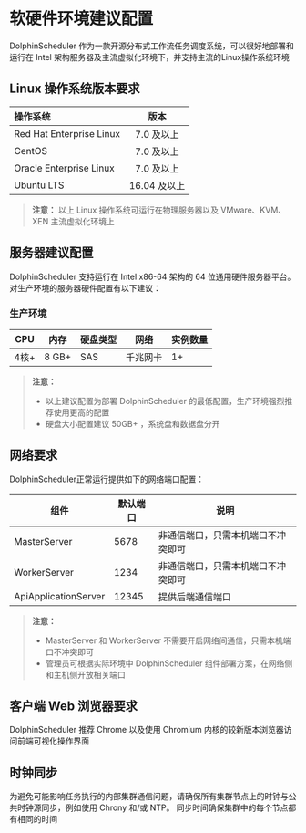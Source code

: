 # 软硬件环境建议配置

DolphinScheduler 作为一款开源分布式工作流任务调度系统，可以很好地部署和运行在 Intel 架构服务器及主流虚拟化环境下，并支持主流的Linux操作系统环境

## Linux 操作系统版本要求

| 操作系统                     |    版本     |
|:-------------------------|:---------:|
| Red Hat Enterprise Linux |  7.0 及以上  |
| CentOS                   |  7.0 及以上  |
| Oracle Enterprise Linux  |  7.0 及以上  |
| Ubuntu LTS               | 16.04 及以上 |

> **注意：**
> 以上 Linux 操作系统可运行在物理服务器以及 VMware、KVM、XEN 主流虚拟化环境上

## 服务器建议配置

DolphinScheduler 支持运行在 Intel x86-64 架构的 64 位通用硬件服务器平台。对生产环境的服务器硬件配置有以下建议：

### 生产环境

| **CPU** | **内存** | **硬盘类型** | **网络** | **实例数量** |
|---------|--------|----------|--------|----------|
| 4核+     | 8 GB+  | SAS      | 千兆网卡   | 1+       |

> **注意：**
> - 以上建议配置为部署 DolphinScheduler 的最低配置，生产环境强烈推荐使用更高的配置
> - 硬盘大小配置建议 50GB+ ，系统盘和数据盘分开

## 网络要求

DolphinScheduler正常运行提供如下的网络端口配置：

|          组件          | 默认端口  |        说明         |
|----------------------|-------|-------------------|
| MasterServer         | 5678  | 非通信端口，只需本机端口不冲突即可 |
| WorkerServer         | 1234  | 非通信端口，只需本机端口不冲突即可 |
| ApiApplicationServer | 12345 | 提供后端通信端口          |

> **注意：**
> - MasterServer 和 WorkerServer 不需要开启网络间通信，只需本机端口不冲突即可
> - 管理员可根据实际环境中 DolphinScheduler 组件部署方案，在网络侧和主机侧开放相关端口

## 客户端 Web 浏览器要求

DolphinScheduler 推荐 Chrome 以及使用 Chromium 内核的较新版本浏览器访问前端可视化操作界面

## 时钟同步

为避免可能影响任务执行的内部集群通信问题，请确保所有集群节点上的时钟与公共时钟源同步，例如使用 Chrony 和/或 NTP。 同步时间确保集群中的每个节点都有相同的时间
